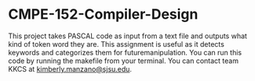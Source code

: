 # CMPE-152-Compiler-Design

This project takes PASCAL code as input from a text file and outputs what kind of token word they are. 
This assignment is useful as it detects keywords and categorizes them for futuremanipulation. 
You can run this code by running the makefile from your terminal. 
You can contact team KKCS at kimberly.manzano@sjsu.edu.    
